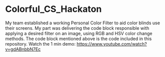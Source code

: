 # Colorful_CS_Hackaton
My team established a working Personal Color Filter to aid color blinds use their screens.
My part was delivering the code block responsible with applying a desired filter on an image, using RGB and HSV color change methods.
The code block mentioned above is the code included in this repository.
Watch the 1 min demo: https://www.youtube.com/watch?v=gdABnbbN7Ec
